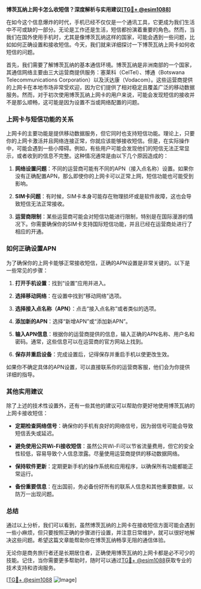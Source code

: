**博茨瓦纳上网卡怎么收短信？深度解析与实用建议[[TG💪+ @esim1088](https://t.me/s/esim1088)]**

在如今这个信息爆炸的时代，手机已经不仅仅是一个通讯工具，它更成为我们生活中不可或缺的一部分。无论是工作还是生活，短信都扮演着重要的角色。然而，当我们在国外使用手机时，尤其是像博茨瓦纳这样的国家，可能会遇到一些问题，比如如何正确设置和接收短信。今天，我们就来详细探讨一下博茨瓦纳上网卡如何收短信的问题。

首先，我们需要了解博茨瓦纳的基本通信环境。博茨瓦纳是非洲南部的一个国家，其通信网络主要由三大运营商提供服务：塞莱科（CelTel）、博通（Botswana Telecommunications Corporation）以及沃达康（Vodacom）。这些运营商提供的上网卡在本地市场非常受欢迎，因为它们提供了相对稳定且覆盖广泛的移动数据服务。然而，对于初次使用博茨瓦纳上网卡的用户来说，可能会发现短信的接收并不是那么顺畅，这可能是因为设置不当或网络配置的问题。

### 上网卡与短信功能的关系

上网卡的主要功能是提供移动数据服务，但它同时也支持短信功能。理论上，只要你的上网卡激活并且网络连接正常，你就应该能够接收短信。但是，在实际操作中，可能会遇到一些小障碍。例如，有些用户可能会发现他们的短信无法正常显示，或者收到的信息不完整。这种情况通常是由以下几个原因造成的：

1. **网络设置问题**：不同的运营商可能有不同的APN（接入点名称）设置。如果你没有正确配置APN，那么即使你的上网卡可以正常上网，短信功能也可能受到影响。
   
2. **SIM卡问题**：有时候，SIM卡本身可能存在物理损坏或是软件故障，这也会导致短信无法正常接收。

3. **运营商限制**：某些运营商可能会对短信功能进行限制，特别是在国际漫游的情况下。你需要确保你的SIM卡支持国际短信功能，并且已经在运营商处进行了相应的开通。

### 如何正确设置APN

为了确保你的上网卡能够正常接收短信，正确的APN设置是非常关键的。以下是一些常见的步骤：

1. **打开手机设置**：找到“设置”应用并进入。

2. **选择移动网络**：在设置中找到“移动网络”选项。

3. **选择接入点名称（APN）**：点击“接入点名称”或者类似的选项。

4. **添加新的APN**：选择“新增APN”或“添加新APN”。

5. **输入APN信息**：根据你的运营商提供的信息，输入正确的APN名称、用户名和密码。通常，这些信息可以在运营商的官方网站上找到。

6. **保存并重启设备**：完成设置后，记得保存并重启手机以使更改生效。

如果你不确定具体的APN设置，可以直接联系你的运营商客服，他们会为你提供详细的指导。

### 其他实用建议

除了上述的技术性设置外，还有一些其他的建议可以帮助你更好地使用博茨瓦纳的上网卡接收短信：

- **定期检查网络信号**：确保你的手机有良好的网络信号，因为弱信号可能会导致短信丢失或延迟。

- **避免使用公共Wi-Fi接收短信**：虽然公共Wi-Fi可以节省流量费用，但它的安全性较低，容易导致个人信息泄露。尽量使用运营商提供的移动数据网络。

- **保持软件更新**：定期更新手机的操作系统和应用程序，以确保所有功能都能正常运行。

- **备份重要信息**：在出国前，务必备份好所有的联系人信息和其他重要数据，以防万一出现问题。

### 总结

通过以上分析，我们可以看到，虽然博茨瓦纳的上网卡在接收短信方面可能会遇到一些小麻烦，但只要按照正确的步骤进行设置，并注意日常维护，就可以很好地解决这些问题。希望这篇文章能帮助你在博茨瓦纳畅享无阻的通信体验。

无论你是商务旅行者还是长期居住者，正确使用博茨瓦纳的上网卡都是必不可少的技能。记住，当你需要更多帮助时，随时可以通过[TG💪+ @esim1088](https://t.me/s/esim1088)获取专业的技术支持和咨询服务。

[[TG💪+ @esim1088](https://t.me/s/esim1088) ![Image](https://i.postimg.cc/4NQfJmqS/Snipaste-2025-05-13-00-14-12.png)]